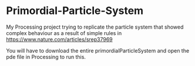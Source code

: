 # Primordial-Particle-System
My Processing project trying to replicate the particle system that showed complex behaviour as a result of simple rules in https://www.nature.com/articles/srep37969

You will have to download the entire primordialParticleSystem and open the pde file in Processing to run this.
